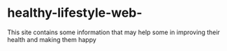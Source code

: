 # healthy-lifestyle-web-
This site contains some information that may help some in improving their health and making them happy
